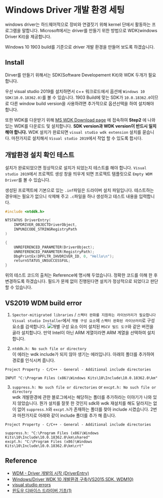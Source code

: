# Windows Driver 개발 환경 세팅
windows driver는 하드웨어적으로 장비와 연결짓기 위해 kernel 단에서 활동하는 프로그램을 말합니다.
Microsoft에서는 driver를 만들기 위한 방법으로 WDK(windows Driver Kit)을 제공합니다.

Windows 10 1903 build를 기준으로 driver 개발 환경을 만들어 보도록 하겠습니다.


## Install
Dirver를 만들기 위해서는 SDK(Software Developement Kit)와 WDK 두개가 필요합니다.

우선 visual studio 2019를 설치하면서 c++ 워크로드에서 옵션에 ```Windows 10 SDK(10.0.18362.0)```를 볼 수 있습니다.
1903 Build에 맞는 SDK가 ```10.0.18362.0```이므로 다른 window build version을 사용하려면 추가적으로 옵션선택을 하여 설치해야 합니다.

또한 WDK를 다운받기 위해 [MS WDK Download page](https://docs.microsoft.com/ko-kr/windows-hardware/drivers/other-wdk-downloads)
에 접속하여 __Step2__ 에 나와 있는 WDK를 다운로드 및 설치합니다. **SDK version과 WDK version이 반드시 일치해야 합니다.**
WDK 설치가 완료되면 ```visual studio wdk extension``` 설치를 묻습니다.
마찬가지로 설치해서 ```Visual studio 2019```에서 작업 할 수 있도록 합시다.



## 개발환경 설치 확인 테스트
설치가 완료되었으면 정상적으로 설치가 되었는지 테스트를 해야 합니다.
```Visual studio 2019```에서 프로젝트 생성 창을 띄우게 되면 프로젝트 템플릿으로 ```Empty WDM Driver```를 볼 수 있습니다.

생성된 프로젝트에 기본으로 있는  ```.inf```파일은 드라이버 설치 파일입니다.
테스트하는 경우에는 필요가 없으니 삭제해 주고 ```.c```파일을 하나 생성하고 테스트 내용을 입력합니다.
```c
#include <ntddk.h>

NTSTATUS DriverEntry(
	INPDRIVER_OBJECTDriverObject,
	INPUNICODE_STRINGRegistryPath
)

{
	UNREFERENCED_PARAMETER(DriverObject);
	UNREFERENCED_PARAMETER(RegistryPath);
	DbgPrintEx(DPFLTR_IHVDRIVER_ID, 0, "Hello\n");
	returnSTATUS_UNSUCCESSFUL;
}
```
위의 테스트 코드의 출처는 Reference에 명시해 두었습니다. 정확한 코드를 이해 한 후 변경하도록 하겠습니다.
필드가 문제 없이 진행된다면 설치가 정상적으로 되었다고 판단 할 수 있습니다.

## VS2019 WDM build error
1. ```Spector-mitigrated libraries``` / ```스펙터 완화를 지원하는 라이브러리가 필요합니다```  
```Visual studio Installer```에서 ```개별 구성 요소```에 ```스펙터 완화된 라이브러리```로 구성 요소를 검색합니다.
![개별 구성 요소](TIL_img/20.07.15_WDK.png)
이미 설치된 ```MSCV 빌드 도구```와 같은 버전을 골라 설치합니다. 만약 Intel이 아닌 ARM 게열이라면 ARM 계열을 선택하여 설치합니다.
 
2. ```ntddk.h: No such file or directory```  
이 에러는 wdk include가 되지 않아 생기는 에러입니다. 아래의 폴더를 추가하여 경로를 인식시켜 줍니다.  
```
Project Property - C/C++ - General - Additional include directories

INPUT "C:\Program Files (x86)\Windows Kits\10\Include\10.0.18362.0\km"
```

3.  ```suppress.h: No such file or directories``` or ```excpt.h: No such file or directory```  
wdk 개발환경에 관한 블로그에서는 해당하는 폴더를 추가하라는 이야기가 나와 있지 않았습니다.
뭔가 설치를 잘못 한 것인지 sdk와 wdk 재설치를 해도 달라지는 없이 없어 ```suppress.h```와 ```excpt.h```가 존재하는 폴더를 찾아 include 시켰습니다.
2번과 마찬가지로 아래와 같이 include 폴더를 추가 해 줍니다.  
```
Project Property - C/C++ - General - Additional include directories

suppress.h: "C:\Program Files (x86)\Windows Kits\10\Include\10.0.18362.0\km\shared"
excpt.h: "C:\Program Files (x86)\Windows Kits\10\Include\10.0.18362.0\km\crt"
```


## Reference
* [WDM - Driver 개발의 시작 (DriverEntry)](https://cshmax.tistory.com/1)
* [Windows/Driver WDK 10 개발환경 구축(VS2015,SDK, WDM10)](https://m.blog.naver.com/lucidmaj7/221086265628)
* [visual studio errors](https://m.blog.naver.com/jonghong0316/221593313898)
* [윈도우 디바이스 드라이버 기초(1)](https://nroses-taek.tistory.com/276)